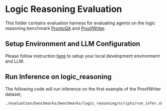 # Logic Reasoning Evaluation

This folder contains evaluation harness for evaluating agents on the logic reasoning benchmark [ProntoQA](https://github.com/asaparov/prontoqa) and [ProofWriter](https://allenai.org/data/proofwriter).

## Setup Environment and LLM Configuration

Please follow instruction [here](../README.md#setup) to setup your local development environment and LLM.

## Run Inference on logic_reasoning
The following code will run inference on the first example of the ProofWriter dataset,

```bash
./evaluation/benchmarks/benchmarks/logic_reasoning/scripts/run_infer.sh eval_gpt4_1106_preview_llm ProofWriter
```
